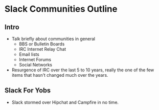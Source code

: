 # Slack Communities Outline

## Intro

* Talk briefly about communities in general
  * BBS or Bulletin Boards
  * IRC Internet Relay Chat
  * Email lists 
  * Internet Forums
  * Social Networks
* Resurgence of IRC over the last 5 to 10 years, really the one of the few items that hasn't changed much over the years.

## Slack For Yobs

* Slack stormed over Hipchat and Campfire in no time.
